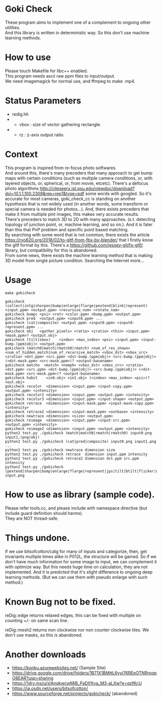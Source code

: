 # Goki Check
These program aims to implement one of a complement to ongoing other utilities.  
And this library is written in deterministic way. So this don't use machine learning methods.

# How to use
Please touch Makefile for libc++ enabled.  
This program needs ascii raw ppm files to input/output.  
We need imagemagick for normal use, and ffmpeg to make .mp4.  

# Status Parameters
* redig.hh
* * vbox : size of vector gathering rectangle.
* * rz   : z-axis output ratio.

# Context
This program is inspired from re-focus photo softwares.  
And around this, there's many preceders that many approach to get bump maps with certain conditions
(such as multiple camera conditions, or, with layered objects, or, spherical, or, from movie, etcetc).
There's a defocus photo algorithms http://citeseerx.ist.psu.edu/viewdoc/download?doi=10.1.1.100.2308&rep=rep1&type=pdf some words with googled. So it's accurate for most cameras, goki_check_cc is standing on another hypothesis that is not widely used (in another words, some transform or special camera is needed for photos...). And, there exists preceders that make it from multiple pint images, this makes very accurate results.  
There's preceders to match 3D to 2D with many approaches. (s.t. detecting topology of junction point, or, machine learning, and so on.). And it is fater than this that PnP problem and specific point based matching.  
By searching with some word that is not common, there exists the article https://ryo620.org/2018/02/to-gltf-from-fbx-by-blender/ that I firstly know the gltf format by this. There's a https://github.com/jessey-git/fx-gltf/ library, but compatibility for this is abandoned.  
From some news, there exists the machine learning method that is making 3D model from single picture condition.
Searching the Internet more...

# Usage
    make gokicheck
    
    gokicheck (collect|intg|sharpen|bump|enlarge|flarge|pextend|blink|represent) <input.ppm> <output.ppm> <recursive_num> <rotate_num>
    gokicheck bumpc <psi> <rot> <color.ppm< <bump.ppm> <output.ppm>
    gokicheck pred  <output.ppm> <input0.ppm> ...
    gokicheck (cat|composite) <output.ppm> <input0.ppm> <input0-represent.ppm> ...
    gokicheck obj   <gather_pixels> <ratio> <zratio> <thin> <input.ppm> <mask.ppm>? <output.obj>
    gokicheck (tilt|sbox)    <index> <max_index> <psi> <input.ppm> <input-bump.(ppm|obj)> <output.ppm>
    gokicheck (match0|match|rmatch0|rmatch) <num_of_res_shown> <num_of_hidden_match|num_of_recursive_match> <vbox_dst> <vbox_src> <zratio> <dst.ppm> <src.ppm> <dst-bump.(ppm|obj)> <src-bump.(ppm|obj)> (<dst-mask.ppm> <src-mask.ppm>)? <output-basename>
    gokicheck matcho  <match> <nemph> <vbox_dst> <vbox_src> <zratio> <dst.ppm> <src.ppm> <dst-bump.(ppm|obj)> <src-bump.(ppm|obj)> (<dst-mask.ppm> <src-mask.ppm>)? <output-basename>
    gokicheck habit    <in0.obj> <in1.obj> (<index> <max_index> <psi>)? <out.obj>
    gokicheck recolor  <dimension> <input.ppm> <input-copy.ppm> <output.ppm> <intensity>
    gokicheck recolor2 <dimension> <input.ppm> <output.ppm> <intensity>
    gokicheck recolor3 <dimension> <input.ppm> <input-shape> <output.ppm>
    gokicheck retrace  <dimension> <input-mask.ppm> <input-mask-copy.ppm> <intensity>
    gokicheck retrace2 <dimension> <input-mask.ppm> <outbase> <intensity>
    gokicheck newtrace <dimension> <size> <output.ppm>
    gokicheck reimage  <dimension> <input.ppm> <input-src.ppm> <output.ppm> <intensity>
    gokicheck reimage2 <dimension> <input.ppm> <output.ppm> <intensity>
    python2 test.py ./gokicheck (match|match0|rmatch|rmatch0) input0.png input1.(png|obj)
    python2 test.py ./gokicheck (cat|pred|composite) input0.png input1.png ...
    python2 test.py ./gokicheck newtrace dimension size
    python2 test.py ./gokicheck retrace  dimension input.ppm intensity
    python2 test.py ./gokicheck retrace2 dimension dst.ppm src.ppm intensity
    python2 test.py ./gokicheck (pextend|sharpen|bump|enlarge|flarge|represent|jps|tilt|btilt|flicker|obj|sbox|demosaic|prep|presq|mask|mask0) input.png

# How to use as library (sample code).
Please refer tools.cc, and please include with namespace directive
(but include guard definition should harms).  
They are NOT thread-safe.  

# Things undone.
If we use bitsofcotton/catg for many of inputs and categorize, then,
get invariants multiple times alike in P012L, the structure will be gained.
So if we don't have much information for some image to input, we can complement
it with optimize way. But this needs huge time on calculation,
they are not implemented. And it is predicted that it's slight difference to
ongoing deep learning methods.
(But we can use them with pseudo enlarge with such method.)

# Known Bug not to be fixed.
reDig::edge returns relaxed edges, this can be fixed with multiple on counting
+/- on same scan line.

reDig::mesh2 returns non clockwise nor non counter clockwise tiles.
We don't use masks, so this is abandoned.

# Another downloads
* https://konbu.azurewebsites.net/ (Sample Site)
* https://drive.google.com/drive/folders/1B71X1BMttL6yyi76REeOTNRrpopO8EAR?usp=sharing
* https://1drv.ms/u/s!AnqkwcwMjB_PaDIfXya_M3-aLXw?e=qzfKcU
* https://ja.osdn.net/users/bitsofcotton/
* https://www.sourceforge.net/projects/gokicheck/ (abandoned)

